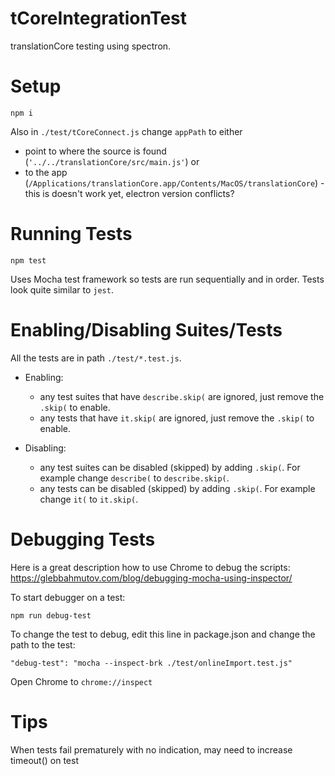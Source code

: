 # tCoreIntegrationTest
translationCore testing using spectron.

# Setup

```
npm i
```

Also in `./test/tCoreConnect.js` change `appPath` to either 
* point to where the source is found (`'../../translationCore/src/main.js'`) or 
* to the app (`/Applications/translationCore.app/Contents/MacOS/translationCore`) - this is doesn't work yet, electron version conflicts?


# Running Tests
```
npm test
```

Uses Mocha test framework so tests are run sequentially and in order.  Tests look quite similar to `jest`.

# Enabling/Disabling Suites/Tests

All the tests are in path `./test/*.test.js`.
- Enabling: 
  - any test suites that have `describe.skip(` are ignored, just remove the `.skip(` to enable.
  - any tests that have `it.skip(` are ignored, just remove the `.skip(` to enable.

- Disabling: 
  - any test suites can be disabled (skipped) by adding `.skip(`.  For example change `describe(` to `describe.skip(`.
  - any tests can be disabled (skipped) by adding `.skip(`.  For example change `it(` to `it.skip(`.
   
# Debugging Tests
Here is a great description how to use Chrome to debug the scripts: https://glebbahmutov.com/blog/debugging-mocha-using-inspector/

To start debugger on a test:
```
npm run debug-test
```

To change the test to debug, edit this line in package.json and change the path to the test:

``` 
"debug-test": "mocha --inspect-brk ./test/onlineImport.test.js"
```

Open Chrome to `chrome://inspect`

# Tips
When tests fail prematurely with no indication, may need to increase timeout() on test
